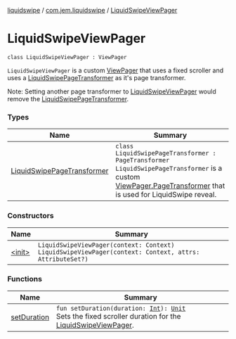 [liquidswipe](../../index.md) / [com.jem.liquidswipe](../index.md) / [LiquidSwipeViewPager](./index.md)

# LiquidSwipeViewPager

`class LiquidSwipeViewPager : ViewPager`

`LiquidSwipeViewPager` is a custom [ViewPager](#) that uses a fixed scroller and uses a [LiquidSwipePageTransformer](-liquid-swipe-page-transformer/index.md) as it's page transformer.

Note: Setting another page transformer to [LiquidSwipeViewPager](./index.md) would remove the [LiquidSwipePageTransformer](-liquid-swipe-page-transformer/index.md).

### Types

| Name | Summary |
|---|---|
| [LiquidSwipePageTransformer](-liquid-swipe-page-transformer/index.md) | `class LiquidSwipePageTransformer : PageTransformer`<br>`LiquidSwipePageTransformer` is a custom [ViewPager.PageTransformer](#) that is used for LiquidSwipe reveal. |

### Constructors

| Name | Summary |
|---|---|
| [&lt;init&gt;](-init-.md) | `LiquidSwipeViewPager(context: Context)`<br>`LiquidSwipeViewPager(context: Context, attrs: AttributeSet?)` |

### Functions

| Name | Summary |
|---|---|
| [setDuration](set-duration.md) | `fun setDuration(duration: `[`Int`](https://kotlinlang.org/api/latest/jvm/stdlib/kotlin/-int/index.html)`): `[`Unit`](https://kotlinlang.org/api/latest/jvm/stdlib/kotlin/-unit/index.html)<br>Sets the fixed scroller duration for the [LiquidSwipeViewPager](./index.md). |
